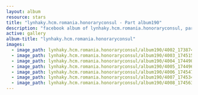 ```yaml
---
layout: album
resource: stars
title: "lynhaky.hcm.romania.honoraryconsul - Part album190"
description: "facebook album of lynhaky.hcm.romania.honoraryconsul, part album190."
active: gallery
album-title: "lynhaky.hcm.romania.honoraryconsul"
images:
  - image_path: lynhaky.hcm.romania.honoraryconsul/album190/4002_173874360_306366564180644_185455166423299642_n.jpg
  - image_path: lynhaky.hcm.romania.honoraryconsul/album190/4003_174515538_306293470854620_5267985071929574115_n.jpg
  - image_path: lynhaky.hcm.romania.honoraryconsul/album190/4004_174490839_306293477521286_5659958545372704329_n.jpg
  - image_path: lynhaky.hcm.romania.honoraryconsul/album190/4005_174496843_306293467521287_7599528622695655664_n.jpg
  - image_path: lynhaky.hcm.romania.honoraryconsul/album190/4006_174547607_306293480854619_3472679330944906095_n.jpg
  - image_path: lynhaky.hcm.romania.honoraryconsul/album190/4007_174534920_306293484187952_5262295412947964069_n.jpg
  - image_path: lynhaky.hcm.romania.honoraryconsul/album190/4008_174563360_306293474187953_6673073844531471915_n.jpg
---
```

